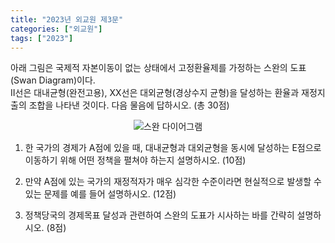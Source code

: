 ```yaml
---
title: "2023년 외교원 제3문"
categories: ["외교원"]
tags: ["2023"]
---
```


아래 그림은 국제적 자본이동이 없는 상태에서 고정환율제를 가정하는 스완의 도표(Swan Diagram)이다.  
II선은 대내균형(완전고용), XX선은 대외균형(경상수지 균형)을 달성하는 환율과 재정지출의 조합을 나타낸 것이다. 다음 물음에 답하시오. (총 30점)

<div style="text-align:center">
  <img src="/images/swan.png" alt="스완 다이어그램" style="max-width:50%; height:auto;" />
</div>


1) 한 국가의 경제가 A점에 있을 때, 대내균형과 대외균형을 동시에 달성하는 E점으로 이동하기 위해 어떤 정책을 펼쳐야 하는지 설명하시오. (10점)

2) 만약 A점에 있는 국가의 재정적자가 매우 심각한 수준이라면 현실적으로 발생할 수 있는 문제를 예를 들어 설명하시오. (12점)

3) 정책당국의 경제목표 달성과 관련하여 스완의 도표가 시사하는 바를 간략히 설명하시오. (8점)

